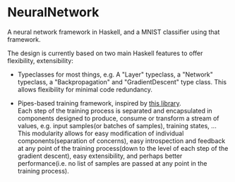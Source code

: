 # NeuralNetwork

A neural network framework in Haskell, and a MNIST classifier using that framework.

The design is currently based on two main Haskell features to offer flexibility, extensibility:

* Typeclasses for most things, e.g. A "Layer" typeclass, a "Network" typeclass, a "Backpropagation" and "GradientDescent" type class.
  This allows flexibility for minimal code redundancy.

* Pipes-based training framework, inspired by [this library](
https://hackage.haskell.org/package/neural-0.3.0.0/docs/Numeric-Neural-Pipes.html).  
  Each step of the training process is separated and encapsulated in components designed to produce, consume or transform a stream of values,
  e.g. input samples(or batches of samples), training states, ...
  This modularity allows for easy modification of individual components(separation of concerns),
  easy introspection and feedback at any point of the training process(down to the level of each step of the gradient descent),
  easy extensibility, and perhaps better performance(i.e. no list of samples are passed at any point in the training process).



